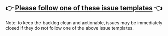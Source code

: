 ## 👉 [Please follow one of these issue templates](https://github.com/smooth-code/loadable-components/issues/new/choose) 👈

Note: to keep the backlog clean and actionable, issues may be immediately closed if they do not follow one of the above issue templates.
